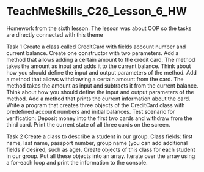 # TeachMeSkills_C26_Lesson_6_HW
Homework from the sixth lesson. The lesson was about OOP so the tasks are directly connected with this theme

Task 1
Create a class called CreditCard with fields account number and current balance.
Create one constructor with two parameters.
Add a method that allows adding a certain amount to the credit card. The method takes the amount as input and adds it to the current balance.
Think about how you should define the input and output parameters of the method.
Add a method that allows withdrawing a certain amount from the card. The method takes the amount as input and subtracts it from the current balance.
Think about how you should define the input and output parameters of the method.
Add a method that prints the current information about the card.
Write a program that creates three objects of the CreditCard class with predefined account numbers and initial balances.
Test scenario for verification:
Deposit money into the first two cards and withdraw from the third card.
Print the current state of all three cards on the screen.

Task 2
Create a class to describe a student in our group.
Class fields: first name, last name, passport number, group name (you can add additional fields if desired, such as age).
Create objects of this class for each student in our group.
Put all these objects into an array.
Iterate over the array using a for-each loop and print the information to the console.
